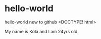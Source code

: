 # hello-world
hello-world new to github
<DOCTYPE! html>
<html>
  My name is Kola and I am 24yrs old.
  </html>
